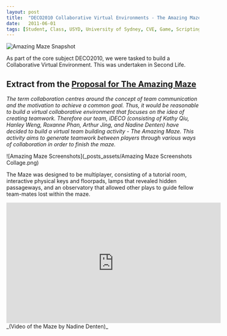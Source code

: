 ```yaml
---
layout: post
title:  "DECO2010 Collaborative Virtual Environments - The Amazing Maze (Game)"
date:   2011-06-01
tags: [Student, Class, USYD, University of Sydney, CVE, Game, Scripting, Linden Scripting Language (LSL), Semester]
---
```


![Amazing Maze Snapshot](_posts_assets/cover.png)

As part of the core subject DECO2010, we were tasked to build a Collaborative Virtual Environment. This was undertaken in Second Life.

## Extract from the [Proposal for The Amazing Maze](_posts_assets/iDECO_Proposal_The_Amzaing_Maze.pdf)

_The term collaboration centres around the concept of team communication and the motivation to achieve a common goal. Thus, it would be reasonable to build a virtual collaborative environment that focuses on the idea of creating teamwork. Therefore our team, iDECO (consisting of Kathy Qiu, Hanley Weng, Roxanne Phan, Arthur Jing, and Nadine Denten) have decided to build a virtual team building activity - The Amazing Maze. This activity aims to generate teamwork between players through various ways of collaboration in order to finish the maze._

![Amazing Maze Screenshots](_posts_assets/Amazing Maze Screenshots Collage.png)

The Maze was designed to be multiplayer, consisting of a tutorial room, interactive physical keys and floorpads, lamps that revealed hidden passageways, and an observatory that allowed other plays to guide fellow team-mates lost within the maze.

<iframe width="560" height="315" src="https://www.youtube.com/embed/3nNT3I9mCuM" frameborder="0" allowfullscreen></iframe>
_(Video of the Maze by Nadine Denten)_
